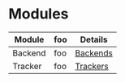 # Modules

  | Module                | foo   | Details         |
  | ------------------------- | ---------------   | ------------------- |
  | Backend         | foo | [Backends](modules/backends.md)
  | Tracker           | foo | [Trackers](modules/trackers.md)
